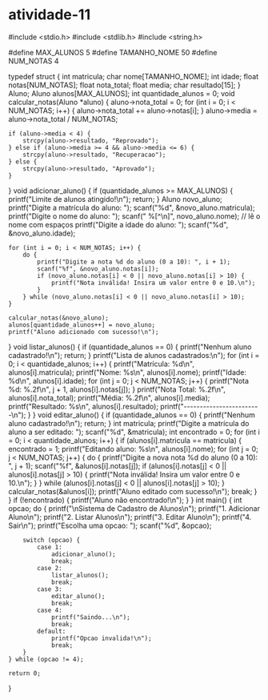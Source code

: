 # atividade-11
#include <stdio.h>
#include <stdlib.h>
#include <string.h>

#define MAX_ALUNOS 5
#define TAMANHO_NOME 50
#define NUM_NOTAS 4

typedef struct {
    int matricula;
    char nome[TAMANHO_NOME];
    int idade;
    float notas[NUM_NOTAS];
    float nota_total;
    float media;
    char resultado[15];
} Aluno;
Aluno alunos[MAX_ALUNOS];
int quantidade_alunos = 0;
void calcular_notas(Aluno *aluno) {
    aluno->nota_total = 0;
    for (int i = 0; i < NUM_NOTAS; i++) {
        aluno->nota_total += aluno->notas[i];
    }
    aluno->media = aluno->nota_total / NUM_NOTAS;

    if (aluno->media < 4) {
        strcpy(aluno->resultado, "Reprovado");
    } else if (aluno->media >= 4 && aluno->media <= 6) {
        strcpy(aluno->resultado, "Recuperacao");
    } else {
        strcpy(aluno->resultado, "Aprovado");
    }
}
void adicionar_aluno() {
    if (quantidade_alunos >= MAX_ALUNOS) {
        printf("Limite de alunos atingido!\n");
        return;
    }
    Aluno novo_aluno;
    printf("Digite a matrícula do aluno: ");
    scanf("%d", &novo_aluno.matricula);
    printf("Digite o nome do aluno: ");
    scanf(" %[^\n]", novo_aluno.nome); // lê o nome com espaços
    printf("Digite a idade do aluno: ");
    scanf("%d", &novo_aluno.idade);

    for (int i = 0; i < NUM_NOTAS; i++) {
        do {
            printf("Digite a nota %d do aluno (0 a 10): ", i + 1);
            scanf("%f", &novo_aluno.notas[i]);
            if (novo_aluno.notas[i] < 0 || novo_aluno.notas[i] > 10) {
                printf("Nota inválida! Insira um valor entre 0 e 10.\n");
            }
        } while (novo_aluno.notas[i] < 0 || novo_aluno.notas[i] > 10);
    }

    calcular_notas(&novo_aluno);
    alunos[quantidade_alunos++] = novo_aluno;
    printf("Aluno adicionado com sucesso!\n");
}
void listar_alunos() {
    if (quantidade_alunos == 0) {
        printf("Nenhum aluno cadastrado!\n");
        return;
    }
    printf("Lista de alunos cadastrados:\n");
    for (int i = 0; i < quantidade_alunos; i++) {
        printf("Matrícula: %d\n", alunos[i].matricula);
        printf("Nome: %s\n", alunos[i].nome);
        printf("Idade: %d\n", alunos[i].idade);
        for (int j = 0; j < NUM_NOTAS; j++) {
            printf("Nota %d: %.2f\n", j + 1, alunos[i].notas[j]);
        }
        printf("Nota Total: %.2f\n", alunos[i].nota_total);
        printf("Média: %.2f\n", alunos[i].media);
        printf("Resultado: %s\n", alunos[i].resultado);
        printf("------------------------\n");
    }
}
void editar_aluno() {
    if (quantidade_alunos == 0) {
        printf("Nenhum aluno cadastrado!\n");
        return;
    }
    int matricula;
    printf("Digite a matrícula do aluno a ser editado: ");
    scanf("%d", &matricula);
    int encontrado = 0;
    for (int i = 0; i < quantidade_alunos; i++) {
        if (alunos[i].matricula == matricula) {
            encontrado = 1;
            printf("Editando aluno: %s\n", alunos[i].nome);
            for (int j = 0; j < NUM_NOTAS; j++) {
                do {
                    printf("Digite a nova nota %d do aluno (0 a 10): ", j + 1);
                    scanf("%f", &alunos[i].notas[j]);
                    if (alunos[i].notas[j] < 0 || alunos[i].notas[j] > 10) {
                        printf("Nota inválida! Insira um valor entre 0 e 10.\n");
                    }
                } while (alunos[i].notas[j] < 0 || alunos[i].notas[j] > 10);
            }
            calcular_notas(&alunos[i]);
            printf("Aluno editado com sucesso!\n");
            break;
        }
    }
    if (!encontrado) {
        printf("Aluno não encontrado!\n");
    }
}
int main() {
    int opcao;
    do {
        printf("\nSistema de Cadastro de Alunos\n");
        printf("1. Adicionar Aluno\n");
        printf("2. Listar Alunos\n");
        printf("3. Editar Aluno\n");
        printf("4. Sair\n");
        printf("Escolha uma opcao: ");
        scanf("%d", &opcao);

        switch (opcao) {
            case 1:
                adicionar_aluno();
                break;
            case 2:
                listar_alunos();
                break;
            case 3:
                editar_aluno();
                break;
            case 4:
                printf("Saindo...\n");
                break;
            default:
                printf("Opcao invalida!\n");
                break;
        }
    } while (opcao != 4);

    return 0;
}
